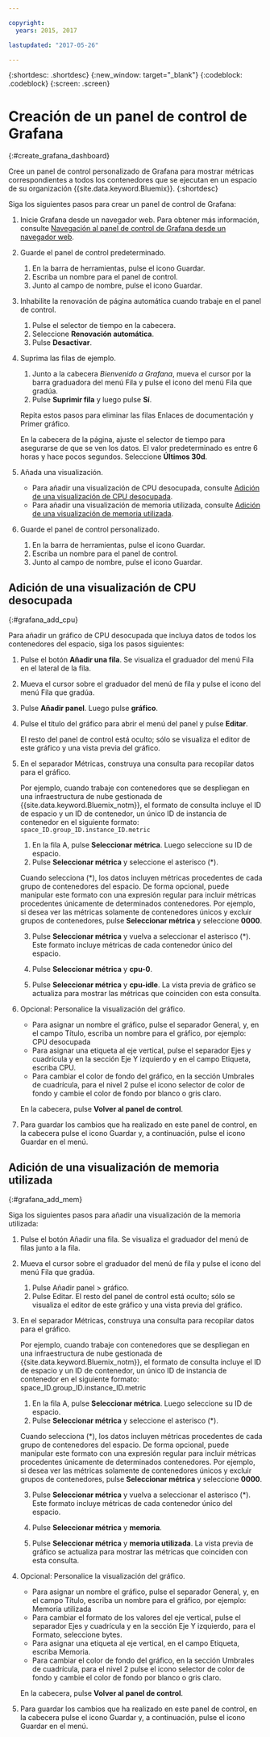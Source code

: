 ```yaml
---

copyright:
  years: 2015, 2017

lastupdated: "2017-05-26"

---
```



{:shortdesc: .shortdesc}
{:new_window: target="_blank"}
{:codeblock: .codeblock}
{:screen: .screen}

# Creación de un panel de control de Grafana
{:#create_grafana_dashboard}

Cree un panel de control personalizado de Grafana para mostrar métricas correspondientes a todos los contenedores que se ejecutan en un espacio de su organización {{site.data.keyword.Bluemix}}.
{:shortdesc}

Siga los siguientes pasos para crear un panel de control de Grafana:

1. Inicie Grafana desde un navegador web. Para obtener más información, consulte [Navegación al panel de control de Grafana desde un navegador web](navigating_grafana.html#launch_grafana_from_browser).

2. Guarde el panel de control predeterminado.

    1. En la barra de herramientas, pulse el icono Guardar.
    2. Escriba un nombre para el panel de control.
    3. Junto al campo de nombre, pulse el icono Guardar.
   
3. Inhabilite la renovación de página automática cuando trabaje en el panel de control. 

    1. Pulse el selector de tiempo en la cabecera.
    2. Seleccione **Renovación automática**.
    3. Pulse **Desactivar**.
 
 5. Suprima las filas de ejemplo.
 
     1. Junto a la cabecera *Bienvenido a Grafana*, mueva el cursor por la barra graduadora del menú Fila y pulse el icono del menú Fila que gradúa.
     2. Pulse **Suprimir fila** y luego pulse **Sí**.
     
     Repita estos pasos para eliminar las filas Enlaces de documentación y Primer gráfico. 
     
     En la cabecera de la página, ajuste el selector de tiempo para asegurarse de que se ven los datos. El valor predeterminado es entre 6 horas y hace pocos segundos. Seleccione **Últimos 30d**.
     
6. Añada una visualización.

    * Para añadir una visualización de CPU desocupada, consulte [Adición de una visualización de CPU desocupada](create_grafana_dashboard.html#grafana_add_cpu).
    * Para añadir una visualización de memoria utilizada, consulte [Adición de una visualización de memoria utilizada](create_grafana_dashboard.html#grafana_add_mem).
        
7. Guarde el panel de control personalizado.

    1. En la barra de herramientas, pulse el icono Guardar.
    2. Escriba un nombre para el panel de control.
    3. Junto al campo de nombre, pulse el icono Guardar.
    

## Adición de una visualización de CPU desocupada
{:#grafana_add_cpu}

Para añadir un gráfico de CPU desocupada que incluya datos de todos los contenedores del espacio, siga los pasos siguientes:

1. Pulse el botón **Añadir una fila**. Se visualiza el graduador del menú Fila en el lateral de la fila.
    
2. Mueva el cursor sobre el graduador del menú de fila y pulse el icono del menú Fila que gradúa.

3. Pulse **Añadir panel**. Luego pulse **gráfico**.

4. Pulse el título del gráfico para abrir el menú del panel y pulse **Editar**. 

    El resto del panel de control está oculto; sólo se visualiza el editor de este gráfico y una vista previa del gráfico.
    
5. En el separador Métricas, construya una consulta para recopilar datos para el gráfico. 

    Por ejemplo, cuando trabaje con contenedores que se despliegan en una infraestructura de nube gestionada de {{site.data.keyword.Bluemix_notm}}, el formato de consulta incluye el ID de espacio y un ID de contenedor, un único ID de instancia de contenedor en el siguiente formato: `space_ID.group_ID.instance_ID.metric` 
        
    1. En la fila A, pulse **Seleccionar métrica**. Luego seleccione su ID de espacio.
    2. Pulse **Seleccionar métrica** y seleccione el asterisco (\*).
    
    Cuando selecciona (\*), los datos incluyen métricas procedentes de cada grupo de contenedores del espacio. De forma opcional, puede manipular este formato con una expresión regular para incluir métricas procedentes únicamente de determinados contenedores. Por ejemplo, si desea ver las métricas solamente de contenedores únicos y excluir grupos de contenedores, pulse **Seleccionar métrica** y seleccione **0000**.
        
    3. Pulse **Seleccionar métrica** y vuelva a seleccionar el asterisco (\*). Este formato incluye métricas de cada contenedor único del espacio.
        
    4. Pulse **Seleccionar métrica** y **cpu-0**.
        
    5. Pulse **Seleccionar métrica** y **cpu-idle**. La vista previa de gráfico se actualiza para mostrar las métricas que coinciden con esta consulta.
    
6. Opcional: Personalice la visualización del gráfico.
    
    * Para asignar un nombre el gráfico, pulse el separador General, y, en el campo Título, escriba un nombre para el gráfico, por ejemplo: CPU desocupada
    * Para asignar una etiqueta al eje vertical, pulse el separador Ejes y cuadrícula y en la sección Eje Y izquierdo y en el campo Etiqueta, escriba CPU.
    * Para cambiar el color de fondo del gráfico, en la sección Umbrales de cuadrícula, para el nivel 2 pulse el icono selector de color de fondo y cambie el color de fondo por blanco o gris claro.
    
    En la cabecera, pulse **Volver al panel de control**.
    
7. Para guardar los cambios que ha realizado en este panel de control, en la cabecera pulse el icono Guardar y, a continuación, pulse el icono Guardar en el menú.


## Adición de una visualización de memoria utilizada
{:#grafana_add_mem}

Siga los siguientes pasos para añadir una visualización de la memoria utilizada:

1. Pulse el botón Añadir una fila. Se visualiza el graduador del menú de filas junto
a la fila.
   
2. Mueva el cursor sobre el graduador del menú de fila y pulse el icono del menú Fila que gradúa.

    1. Pulse Añadir panel > gráfico.
    2. Pulse Editar. El resto del panel de control está oculto; sólo se visualiza el editor de este gráfico y una vista previa del gráfico.
    
3. En el separador Métricas, construya una consulta para recopilar datos para el gráfico. 

    Por ejemplo, cuando trabaje con contenedores que se despliegan en una infraestructura de nube gestionada de {{site.data.keyword.Bluemix_notm}}, el formato de consulta incluye el ID de espacio y un ID de contenedor, un único ID de instancia de contenedor en el siguiente formato: space_ID.group_ID.instance_ID.metric  
        
    1. En la fila A, pulse **Seleccionar métrica**. Luego seleccione su ID de espacio.
    2. Pulse **Seleccionar métrica** y seleccione el asterisco (\*).
    
    Cuando selecciona (\*), los datos incluyen métricas procedentes de cada grupo de contenedores del espacio. De forma opcional, puede manipular este formato con una expresión regular para incluir métricas procedentes únicamente de determinados contenedores. Por ejemplo, si desea ver las métricas solamente de contenedores únicos y excluir grupos de contenedores, pulse **Seleccionar métrica** y seleccione **0000**.
    
    3. Pulse **Seleccionar métrica** y vuelva a seleccionar el asterisco (\*). Este formato incluye métricas de cada contenedor único del espacio.
        
    4. Pulse **Seleccionar métrica** y **memoria**.
        
    5. Pulse **Seleccionar métrica** y **memoria utilizada**. La vista previa de gráfico se actualiza para mostrar las métricas que coinciden con esta consulta.
    
6. Opcional: Personalice la visualización del gráfico.
    
    * Para asignar un nombre el gráfico, pulse el separador General, y, en el campo Título, escriba un nombre para el gráfico, por ejemplo: Memoria utilizada
    *  Para cambiar el formato de los valores del eje vertical, pulse el separador Ejes y cuadrícula y en la sección Eje Y izquierdo, para el
Formato, seleccione bytes.
    * Para asignar una etiqueta al eje vertical, en el campo Etiqueta, escriba
Memoria.
    * Para cambiar el color de fondo del gráfico, en la sección Umbrales de cuadrícula, para el nivel 2 pulse el icono selector de color de fondo y cambie el color de fondo por blanco o gris claro.
    
    En la cabecera, pulse **Volver al panel de control**.

7. Para guardar los cambios que ha realizado en este panel de control, en la cabecera pulse el icono Guardar y, a continuación, pulse el icono Guardar en el menú.

